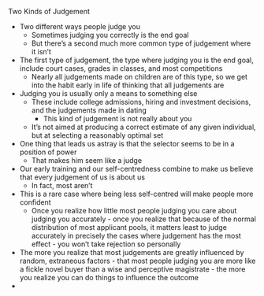 Two Kinds of Judgement

- Two different ways people judge you
	- Sometimes judging you correctly is the end goal
	- But there’s a second much more common type of judgement where it isn’t
- The first type of judgement, the type where judging you is the end goal, include court cases, grades in classes, and most competitions
	- Nearly all judgements made on children are of this type, so we get into the habit early in life of thinking that all judgements are
- Judging you is usually only a means to something else
	- These include college admissions, hiring and investment decisions, and the judgements made in dating
		- This kind of judgement is not really about you
	- It’s not aimed at producing a correct estimate of any given individual, but at selecting a reasonably optimal set
- One thing that leads us astray is that the selector seems to be in a position of power
	- That makes him seem like a judge
- Our early training and our self-centredness combine to make us believe that every judgement of us is about us
	- In fact, most aren’t
- This is a rare case where being less self-centred will make people more confident
	- Once you realize how little most people judging you care about judging you accurately - once you realize that because of the normal distribution of most applicant pools, it matters least to judge accurately in precisely the cases where judgement has the most effect - you won’t take rejection so personally
- The more you realize that most judgements are greatly influenced by random, extraneous factors - that most people judging you are more like a fickle novel buyer than a wise and perceptive magistrate - the more you realize you can do things to influence the outcome
- 

